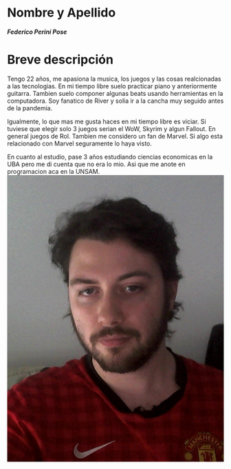 # Nombre y Apellido

*__Federico Perini Pose__*

# Breve descripción
Tengo 22 años, me apasiona la musica, los juegos y las cosas realcionadas a las tecnologias. En mi tiempo libre suelo practicar piano y anteriormente guitarra.
Tambien suelo componer algunas beats usando herramientas en la computadora. Soy fanatico de River y solia ir a la cancha muy seguido antes de la pandemia.

Igualmente, lo que mas me gusta haces en mi tiempo libre es viciar. Si tuviese que elegir solo 3 juegos serian el WoW, Skyrim y algun Fallout. En general juegos de Rol.
Tambien me considero un fan de Marvel. Si algo esta relacionado con Marvel seguramente lo haya visto.

En cuanto al estudio, pase 3 años estudiando ciencias economicas en la UBA pero me di cuenta que no era lo mio. Asi que me anote en programacion aca en la UNSAM.
![](https://github.com/algo1unsam/presentacion-personal-FedePerini/blob/main/imagen.jpg)
